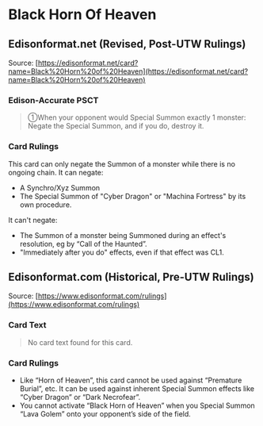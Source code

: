 # Black Horn Of Heaven

## Edisonformat.net (Revised, Post-UTW Rulings)

Source: [https://edisonformat.net/card?name=Black%20Horn%20of%20Heaven](https://edisonformat.net/card?name=Black%20Horn%20of%20Heaven)

### Edison-Accurate PSCT

> ①When your opponent would Special Summon exactly 1 monster: Negate the Special Summon, and if you do, destroy it.

### Card Rulings

This card can only negate the Summon of a monster while there is no ongoing chain.
It can negate:
*   A Synchro/Xyz Summon
*   The Special Summon of "Cyber Dragon" or "Machina Fortress" by its own procedure.

It can't negate:
*   The Summon of a monster being Summoned during an effect's resolution, eg by “Call of the Haunted”.
*   "Immediately after you do" effects, even if that effect was CL1.


## Edisonformat.com (Historical, Pre-UTW Rulings)

Source: [https://www.edisonformat.com/rulings](https://www.edisonformat.com/rulings)

### Card Text

> No card text found for this card.

### Card Rulings

*   Like “Horn of Heaven”, this card cannot be used against “Premature Burial”, etc. It can be used against inherent Special Summon effects like “Cyber Dragon” or “Dark Necrofear”.
*   You cannot activate “Black Horn of Heaven” when you Special Summon “Lava Golem” onto your opponent’s side of the field.


